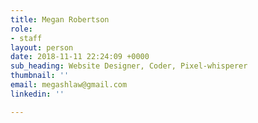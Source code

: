 ```yaml
---
title: Megan Robertson
role:
- staff
layout: person
date: 2018-11-11 22:24:09 +0000
sub_heading: Website Designer, Coder, Pixel-whisperer
thumbnail: ''
email: megashlaw@gmail.com
linkedin: ''

---
```

